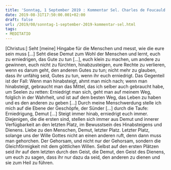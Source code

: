 ```yaml
---
title: 'Sonntag, 1 September 2019 : Kommentar Sel. Charles de Foucauld'
date: 2019-08-31T17:50:00.001+02:00
draft: false
url: /2019/08/sonntag-1-september-2019-kommentar-sel.html
tags: 
- MEDITATIO
---
```


\[Christus:\] Seht \[meine\] Hingabe für die Menschen und messt, wie die eure sein muss \[…\] Seht diese Demut zum Wohl der Menschen und lernt, euch zu erniedrigen, das Gute zu tun \[…\], euch klein zu machen, um andere zu gewinnen, euch nicht zu fürchten, hinabzusteigen, eure Rechte zu verlieren, wenn es darum geht, den anderen Gutes zu tun; nicht mehr zu glauben, dass ihr unfähig seid, Gutes zu tun, wenn ihr euch erniedrigt. Das Gegenteil ist der Fall: Wenn man hinabsteigt, ahmt man mich nach; wenn man hinabsteigt, gebraucht man das Mittel, das ich selber auch gebraucht habe, um Seelen zu retten: Erniedrigt man sich, geht man auf meinem Weg, folglich in der Wahrheit, und ist auf dem besten Weg, das Leben zu haben und es den anderen zu geben \[…\] Durch meine Menschwerdung stelle ich mich auf die Ebene der Geschöpfe, der Sünder \[…\] durch die Taufe: Erniedrigung, Demut \[…\] Steigt immer hinab, erniedrigt euch immer. Diejenigen, die die ersten sind, stellen sich immer aus Demut und innerer Verfügbarkeit an den letzten Platz, im Bewusstsein des Hinabsteigens und Dienens. Liebe zu den Menschen, Demut, letzter Platz. Letzter Platz, solange uns der Wille Gottes nicht an einen anderen ruft, denn dann muss man gehorchen. Der Gehorsam, und nicht nur der Gehorsam, sondern die Gleichförmigkeit mit dem göttlichen Willen. Selbst auf den ersten Plätzen seid ihr auf dem letzten durch den Geist, die Demut, den Geist des Dienens, um euch zu sagen, dass ihr nur dazu da seid, den anderen zu dienen und sie zum Heil zu führen.